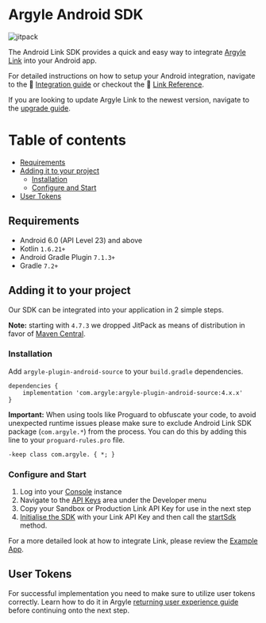 # Argyle Android SDK
![jitpack](https://maven-badges.herokuapp.com/maven-central/com.argyle/argyle-link-android/badge.svg)

The Android Link SDK provides a quick and easy way to integrate [Argyle Link](https://argyle.io/docs/argyle-link) into your Android app.

For detailed instructions on how to setup your Android integration, navigate to the :blue_book: [Integration guide](https://docs.argyle.com/guides/docs/android) or checkout the :file_folder: [Link Reference](https://docs.argyle.com/guides/reference/link-reference-overview).

If you are looking to update Argyle Link to the newest version, navigate to the [upgrade guide](https://github.com/argyle-systems/argyle-link-android/blob/master/UPGRADING.md).


# Table of contents
- [Requirements](#requirements)
- [Adding it to your project](#installation)
    - [Installation](#install)
    - [Configure and Start](#configure)
- [User Tokens](#usertokens)

## Requirements <a name="requirements"></a>

- Android 6.0 (API Level 23) and above
- Kotlin `1.6.21+`
- Android Gradle Plugin `7.1.3+`
- Gradle `7.2+`

## Adding it to your project <a name="installation"></a>
Our SDK can be integrated into your application in 2 simple steps.

**Note:** starting with `4.7.3` we dropped JitPack as means of distribution in favor of [Maven Central](https://central.sonatype.dev/).

### Installation  <a name="install"></a>
Add `argyle-plugin-android-source` to your `build.gradle` dependencies.
```  
dependencies {  
    implementation 'com.argyle:argyle-plugin-android-source:4.x.x'
}  
```  
**Important:** When using tools like Proguard to obfuscate your code, to avoid unexpected runtime issues please make sure to exclude Android Link SDK package (`com.argyle.*`) from the process. You can do this by adding this line to your `proguard-rules.pro` file.
```  
-keep class com.argyle. { *; }  
```  

### Configure and Start  <a name="configure"></a>

1. Log into your [Console](https://console.argyle.com/api-keys) instance
2. Navigate to the [API Keys](https://console.argyle.com/api-keys) area under the Developer menu
3. Copy your Sandbox or Production Link API Key for use in the next step
4. [Initialise the SDK](https://github.com/argyle-systems/argyle-link-android/blob/e8e507d7169e1226804b3b744761f67c3d89f28d/app/src/main/java/com/argyleexample/MainActivity.kt#L57) with your Link API Key and then call the [startSdk](https://github.com/argyle-systems/argyle-link-android/blob/e8e507d7169e1226804b3b744761f67c3d89f28d/app/src/main/java/com/argyleexample/MainActivity.kt#L58) method.

For a more detailed look at how to integrate Link, please review the  [Example App](https://github.com/argyle-systems/argyle-link-android/blob/master/app/src/main/java/com/argyleexample/MainActivity.kt).

## User Tokens <a name="usertokens"></a>
For successful implementation you need to make sure to utilize user tokens correctly. Learn how to do it in Argyle [returning user experience guide](https://argyle.com/docs/products/returning-users-experience) before continuing onto the next step.  
